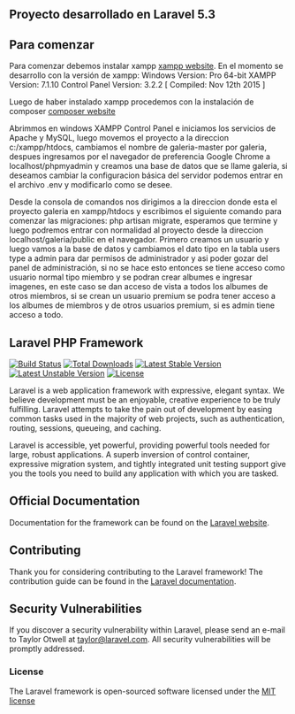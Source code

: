 ## Proyecto desarrollado en Laravel 5.3
## Para comenzar

Para comenzar debemos instalar xampp [xampp website](https://www.apachefriends.org/es/index.html).
En el momento se desarrollo con la versión de xampp:
Windows Version:  Pro  64-bit
XAMPP Version: 7.1.10
Control Panel Version: 3.2.2  [ Compiled: Nov 12th 2015 ]

Luego de haber instalado xampp procedemos con la instalación de composer [composer website](https://getcomposer.org/download/)

Abrimmos en windows XAMPP Control Panel e iniciamos los servicios de Apache y MySQL, luego movemos el proyecto a la direccion c:/xampp/htdocs, cambiamos el nombre de galeria-master por galeria, despues ingresamos por el navegador de preferencia Google Chrome a localhost/phpmyadmin y creamos una base de datos que se llame galeria, si deseamos cambiar la configuracion básica del servidor podemos entrar en el archivo .env y modificarlo como se desee.

Desde la consola de comandos nos dirigimos a la direccion donde esta el proyecto galeria en xampp/htdocs y escribimos el siguiente comando para comenzar las migraciones: php artisan migrate, esperamos que termine y luego podremos entrar con normalidad al proyecto desde la direccion localhost/galeria/public en el navegador.
Primero creamos un usuario y luego vamos a la base de datos y cambiamos el dato tipo en la tabla users type a admin para dar permisos de administrador y asi poder gozar del panel de administración, si no se hace esto entonces se tiene acceso como usuario normal tipo miembro y se podran crear albumes e ingresar imagenes, en este caso se dan acceso de vista a todos los albumes de otros miembros, si se crean un usuario premium se podra tener acceso a los albumes de miembros y de otros usuarios premium, si es admin tiene acceso a todo.

## Laravel PHP Framework

[![Build Status](https://travis-ci.org/laravel/framework.svg)](https://travis-ci.org/laravel/framework)
[![Total Downloads](https://poser.pugx.org/laravel/framework/d/total.svg)](https://packagist.org/packages/laravel/framework)
[![Latest Stable Version](https://poser.pugx.org/laravel/framework/v/stable.svg)](https://packagist.org/packages/laravel/framework)
[![Latest Unstable Version](https://poser.pugx.org/laravel/framework/v/unstable.svg)](https://packagist.org/packages/laravel/framework)
[![License](https://poser.pugx.org/laravel/framework/license.svg)](https://packagist.org/packages/laravel/framework)

Laravel is a web application framework with expressive, elegant syntax. We believe development must be an enjoyable, creative experience to be truly fulfilling. Laravel attempts to take the pain out of development by easing common tasks used in the majority of web projects, such as authentication, routing, sessions, queueing, and caching.

Laravel is accessible, yet powerful, providing powerful tools needed for large, robust applications. A superb inversion of control container, expressive migration system, and tightly integrated unit testing support give you the tools you need to build any application with which you are tasked.

## Official Documentation

Documentation for the framework can be found on the [Laravel website](http://laravel.com/docs).

## Contributing

Thank you for considering contributing to the Laravel framework! The contribution guide can be found in the [Laravel documentation](http://laravel.com/docs/contributions).

## Security Vulnerabilities

If you discover a security vulnerability within Laravel, please send an e-mail to Taylor Otwell at taylor@laravel.com. All security vulnerabilities will be promptly addressed.

### License

The Laravel framework is open-sourced software licensed under the [MIT license](http://opensource.org/licenses/MIT)
